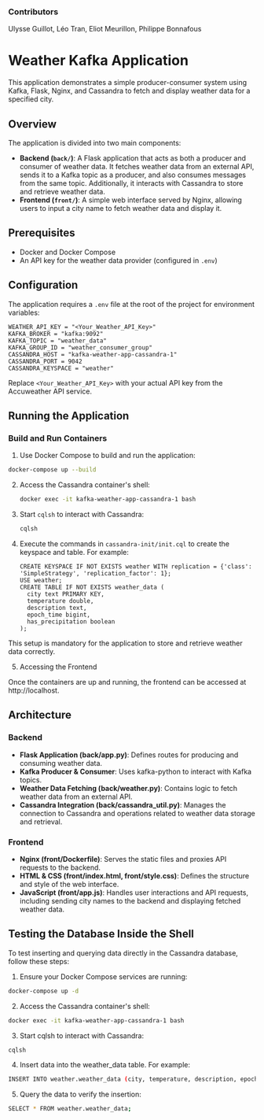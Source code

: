 ### Contributors
Ulysse Guillot, Léo Tran, Eliot Meurillon, Philippe Bonnafous
# Weather Kafka Application

This application demonstrates a simple producer-consumer system using Kafka, Flask, Nginx, and Cassandra to fetch and display weather data for a specified city.

## Overview

The application is divided into two main components:

- **Backend (`back/`)**: A Flask application that acts as both a producer and consumer of weather data. It fetches weather data from an external API, sends it to a Kafka topic as a producer, and also consumes messages from the same topic. Additionally, it interacts with Cassandra to store and retrieve weather data.
- **Frontend (`front/`)**: A simple web interface served by Nginx, allowing users to input a city name to fetch weather data and display it.

## Prerequisites

- Docker and Docker Compose
- An API key for the weather data provider (configured in `.env`)

## Configuration

The application requires a `.env` file at the root of the project for environment variables:

```env
WEATHER_API_KEY = "<Your_Weather_API_Key>"
KAFKA_BROKER = "kafka:9092"
KAFKA_TOPIC = "weather_data"
KAFKA_GROUP_ID = "weather_consumer_group"
CASSANDRA_HOST = "kafka-weather-app-cassandra-1"
CASSANDRA_PORT = 9042
CASSANDRA_KEYSPACE = "weather"
```

Replace `<Your_Weather_API_Key>` with your actual API key from the Accuweather API service.

## Running the Application

### Build and Run Containers

1. Use Docker Compose to build and run the application:

```bash
docker-compose up --build
```

2. Access the Cassandra container's shell:
   ```bash
   docker exec -it kafka-weather-app-cassandra-1 bash
   ```

3. Start `cqlsh` to interact with Cassandra:
   ```bash
   cqlsh
   ```

4. Execute the commands in `cassandra-init/init.cql` to create the keyspace and table. For example:
   ```cql
   CREATE KEYSPACE IF NOT EXISTS weather WITH replication = {'class': 'SimpleStrategy', 'replication_factor': 1};
   USE weather;
   CREATE TABLE IF NOT EXISTS weather_data (
     city text PRIMARY KEY,
     temperature double, 
     description text,
     epoch_time bigint,
     has_precipitation boolean
   );
   ```

This setup is mandatory for the application to store and retrieve weather data correctly.

5. Accessing the Frontend

Once the containers are up and running, the frontend can be accessed at http://localhost.

## Architecture

### Backend

* **Flask Application (back/app.py)**: Defines routes for producing and consuming weather data.
* **Kafka Producer & Consumer**: Uses kafka-python to interact with Kafka topics.
* **Weather Data Fetching (back/weather.py)**: Contains logic to fetch weather data from an external API.
* **Cassandra Integration (back/cassandra_util.py)**: Manages the connection to Cassandra and operations related to weather data storage and retrieval.

### Frontend

* **Nginx (front/Dockerfile)**: Serves the static files and proxies API requests to the backend.
* **HTML & CSS (front/index.html, front/style.css)**: Defines the structure and style of the web interface.
* **JavaScript (front/app.js)**: Handles user interactions and API requests, including sending city names to the backend and displaying fetched weather data.

## Testing the Database Inside the Shell

To test inserting and querying data directly in the Cassandra database, follow these steps:

1. Ensure your Docker Compose services are running:
```bash
docker-compose up -d
```

2. Access the Cassandra container's shell:
```bash
docker exec -it kafka-weather-app-cassandra-1 bash
```

3. Start cqlsh to interact with Cassandra:
```bash
cqlsh
```

4. Insert data into the weather_data table. For example:
```bash
INSERT INTO weather.weather_data (city, temperature, description, epoch_time, has_precipitation) VALUES ('Test City', 22.5, 'Sunny', 123456789, false);
```

5. Query the data to verify the insertion:
```bash
SELECT * FROM weather.weather_data;
```
